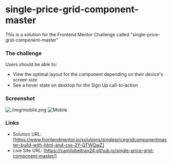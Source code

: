# single-price-grid-component-master

This is a solution for the Frontend Mentor Challenge called "single-price-grid-component-master"

### The challenge

Users should be able to:

- View the optimal layout for the component depending on their device's screen size
- See a hover state on desktop for the Sign Up call-to-action

### Screenshot

![./img/mobile.png](./img/mobile.png)
![Mobile](./img/big.png)

### Links

- Solution URL: [https://www.frontendmentor.io/solutions/singlepricegridcomponentmaster-build-with-html-and-css-2Y-QTWQwZ]
- Live Site URL: [https://camilobeltran24.github.io/single-price-grid-component-master/]
